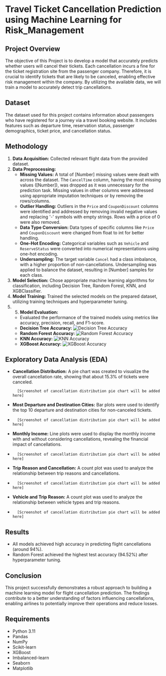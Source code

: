 # Travel Ticket Cancellation Prediction using Machine Learning for Risk_Management

## Project Overview

The objective of this Project is to develop a model that accurately predicts whether users will cancel their tickets. Each cancellation incurs a fine for the ticket registration site from the passenger company. Therefore, it is crucial to identify tickets that are likely to be canceled, enabling effective risk management within the company. By utilizing the available data, we will train a model to accurately detect trip cancellations.

## Dataset

The dataset used for this project contains information about passengers who have registered for a journey via a travel booking website. It includes features such as departure time, reservation status, passenger demographics, ticket price, and cancellation status.

## Methodology

1. **Data Acquisition:** Collected relevant flight data from the provided dataset.
2. **Data Preprocessing:**
   * **Missing Values:** A total of [Number] missing values were dealt with across the dataset. The `CancelTime` column, having the most missing values ([Number]), was dropped 
     as it was unnecessary for the prediction task. Missing values in other columns were addressed using appropriate imputation techniques or by removing the rows/columns.
   * **Outlier Handling:** Outliers in the `Price` and `CouponDiscount` columns were identified and addressed by removing invalid negative values and replacing '-' symbols 
     with empty strings. Rows with a price of 0 were also removed.
   * **Data Type Conversion:** Data types of specific columns like `Price` and `CouponDiscount` were changed from float to int for better handling.
   * **One-Hot Encoding:** Categorical variables such as `Vehicle` and `ReserveStatus` were converted into numerical representations using one-hot encoding.
   * **Undersampling:** The target variable `Cancel` had a class imbalance, with a higher proportion of non-cancellations. Undersampling was applied to balance the dataset, resulting in [Number] samples for each class.
3. **Model Selection:** Chose appropriate machine learning algorithms for classification, including Decision Tree, Random Forest, KNN, and XGBClassifier.
4. **Model Training:** Trained the selected models on the prepared dataset, utilizing training techniques and hyperparameter tuning.
5. 5. **Model Evaluation:** 
    * Evaluated the performance of the trained models using metrics like accuracy, precision, recall, and F1-score.
    * **Decision Tree Accuracy:**
        ![Decision Tree Accuracy](/images/decision_tree_accuracy.png "Decision Tree Accuracy") 
    * **Random Forest Accuracy:**
        ![Random Forest Accuracy](/images/random_forest_accuracy.png "Random Forest Accuracy")
    * **KNN Accuracy:**
        ![KNN Accuracy](/images/knn_accuracy.png "KNN Accuracy")
    * **XGBoost Accuracy:**
        ![XGBoost Accuracy](/images/xgboost_accuracy.png "XGBoost Accuracy")


## Exploratory Data Analysis (EDA)

* **Cancellation Distribution:** A pie chart was created to visualize the overall cancellation rate, showing that about 15.3% of tickets were canceled.
    <!-- Placeholder for Cancellation Distribution Pie Chart -->
        [Screenshot of cancellation distribution pie chart will be added here]
* **Most Departure and Destination Cities:** Bar plots were used to identify the top 10 departure and destination cities for non-canceled tickets.
* <!-- Placeholder for Cancellation Distribution Pie Chart -->
        [Screenshot of cancellation distribution pie chart will be added here]
* **Monthly Income:** Line plots were used to display the monthly income with and without considering cancellations, revealing the financial impact of cancellations.
* <!-- Placeholder for Cancellation Distribution Pie Chart -->
        [Screenshot of cancellation distribution pie chart will be added here]
* **Trip Reason and Cancellation:** A count plot was used to analyze the relationship between trip reasons and cancellations.
* <!-- Placeholder for Cancellation Distribution Pie Chart -->
        [Screenshot of cancellation distribution pie chart will be added here]
* **Vehicle and Trip Reason:** A count plot was used to analyze the relationship between vehicle types and trip reasons.
* <!-- Placeholder for Cancellation Distribution Pie Chart -->
        [Screenshot of cancellation distribution pie chart will be added here]

## Results

* All models achieved high accuracy in predicting flight cancellations (around 94%).
* Random Forest achieved the highest test accuracy (94.52%) after hyperparameter tuning.

## Conclusion

This project successfully demonstrates a robust approach to building a machine learning model for flight cancellation prediction. The findings contribute to a better understanding of factors influencing cancellations, enabling airlines to potentially improve their operations and reduce losses.

## Requirements

* Python 3.11
* Pandas
* NumPy
* Scikit-learn
* XGBoost
* Imbalanced-learn
* Seaborn
* Matplotlib
